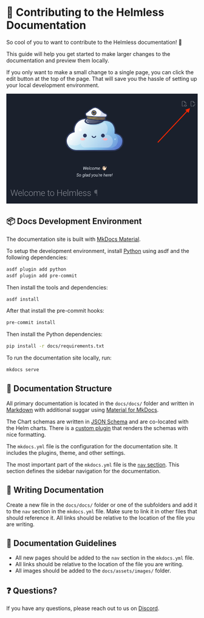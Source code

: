 # 📜 Contributing to the Helmless Documentation

So cool of you to want to contribute to the Helmless documentation! 🤗

This guide will help you get started to make larger changes to the documentation and preview them locally.

If you only want to make a small change to a single page, you can click the edit button at the top of the page. That will save you the hassle of setting up your local development environment.

![Edit Button](./docs/assets/images/edit_docs.png)

## 📦 Docs Development Environment

The documentation site is built with [MkDocs Material](https://squidfunk.github.io/mkdocs-material/).

To setup the development environment, install [Python](https://www.python.org/) using asdf and the following dependencies:

```sh
asdf plugin add python
asdf plugin add pre-commit
```

Then install the tools and dependencies:

```sh
asdf install
```

After that install the pre-commit hooks:

```sh
pre-commit install
```

Then install the Python dependencies:

```sh
pip install -r docs/requirements.txt
```

To run the documentation site locally, run:

```sh
mkdocs serve
```

## 📝 Documentation Structure

All primary documentation is located in the `docs/docs/` folder and written in [Markdown](https://www.markdownguide.org/) with additional suggar using [Material for MkDocs](https://squidfunk.github.io/mkdocs-material/).

The Chart schemas are written in [JSON Schema](https://json-schema.org/) and are co-located with the Helm charts. There is a [custom plugin](docs/_hooks/schema_renderer.py) that renders the schemas with nice formatting.

The `mkdocs.yml` file is the configuration for the documentation site. It includes the plugins, theme, and other settings.

The most important part of the `mkdocs.yml` file is the [`nav` section](./mkdocs.yml#L19). This section defines the sidebar navigation for the documentation.

## 📝 Writing Documentation

Create a new file in the `docs/docs/` folder or one of the subfolders and add it to the `nav` section in the `mkdocs.yml` file. Make sure to link it in other files that should reference it. All links should be relative to the location of the file you are writing.

## 📝 Documentation Guidelines

- All new pages should be added to the `nav` section in the `mkdocs.yml` file.
- All links should be relative to the location of the file you are writing.
- All images should be added to the `docs/assets/images/` folder.

## ❓ Questions?

If you have any questions, please reach out to us on [Discord](https://discord.gg/sT5AS7G4).
